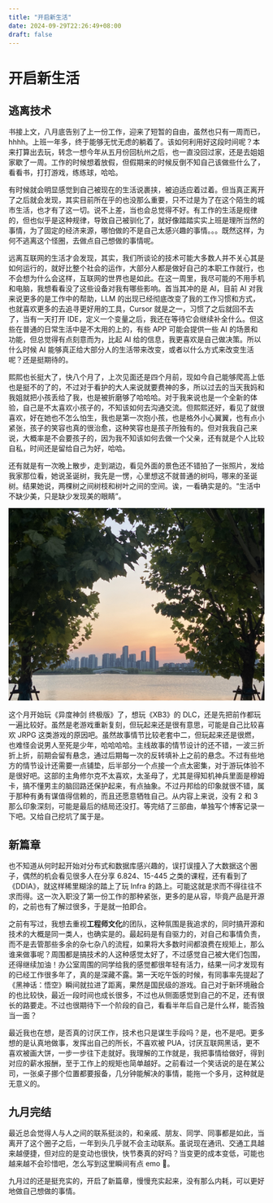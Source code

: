 ```yaml
---
title: "开启新生活"
date: 2024-09-29T22:26:49+08:00
draft: false
---
```


# 开启新生活

## 逃离技术

书接上文，八月底告别了上一份工作，迎来了短暂的自由，虽然也只有一周而已，hhhh。上班一年多，终于能够无忧无虑的躺着了。该如何利用好这段时间呢？本来打算出去玩，转念一想今年从五月份回杭州之后，也一直没回过家，还是去姐姐家歇了一周。工作的时候想着放假，但假期来的时候反倒不知自己该做些什么了，看看书，打打游戏，练练球，哈哈。

有时候就会明显感觉到自己被现在的生活说裹挟，被迫适应着过着。但当真正离开了之后就会发现，其实目前所在乎的也没那么重要，只不过是为了在这个陌生的城市生活，也才有了这一切。说不上差，当也会总觉得不好。有工作的生活是规律的，但也似乎是这种规律，导致自己被驯化了，就好像踏踏实实上班是理所当然的事情，为了固定的经济来源，哪怕做的不是自己太感兴趣的事情。。。既然这样，为何不逃离这个怪圈，去做点自己想做的事情呢。

远离互联网的生活才会发现，其实，我们所谈论的技术可能大多数人并不关心其是如何运行的，就好比整个社会的运作，大部分人都是做好自己的本职工作就行，也不会想为什么会这样，互联网的世界也是如此。在这一周里，我尽可能的不用手机和电脑，我想看看没了这些设备对我有哪些影响。首当其冲的是 AI，目前 AI 对我来说更多的是工作中的帮助，LLM 的出现已经彻底改变了我的工作习惯和方式，也就喜欢更多的去追寻更好用的工具，Cursor 就是之一，习惯了之后就回不去了，当有一天打开 IDE，定义一个变量之后，我还在等待它会继续补全什么。但这些在普通的日常生活中是不太用的上的，有些 APP 可能会提供一些 AI 的场景和功能，但总觉得有点刻意而为，比起 AI 给的信息，我更喜欢是自己做决策。所以什么时候 AI 能够真正给大部分人的生活带来改变，或者以什么方式来改变生活呢？还是挺期待的。

熙熙也长挺大了，快八个月了，上次见面还是四个月前，现如今自己能够爬高上低也是挺不的了的，不过对于看护的大人来说就要费神的多，所以过去的当天我妈和我姐就把小孩丢给了我，也是被折磨够了哈哈哈。对于我来说也是一个全新的体验，自己是不太喜欢小孩子的，不知该如何去沟通交流。但熙熙还好，看见了就很喜欢，好在她也不怎么怕生，我也是第一次抱小孩，也是格外小心翼翼，也有点小紧张，孩子的笑容也真的很治愈，这种笑容也是孩子所独有的。但对我我自己来说，大概率是不会要孩子的，因为我不知该如何去做一个父亲，还有就是个人比较自私，时间还是留给自己为好，哈哈。

还有就是有一次晚上散步，走到湖边，看见外面的景色还不错拍了一张照片，发给我家那位看，她说圣诞树，我先是一愣，心里想这不就普通的树吗，哪来的圣诞树。结果她说，两棵树之间树枝和树叶之间的空间。诶，一看确实是的。“生活中不缺少美，只是缺少发现美的眼睛”。

![tree](../imag/life/24_08-tree.jpeg)

这个月开始玩《异度神剑 终极版》了，想玩《XB3》的 DLC，还是先把前作都玩一遍比较好。虽然是老游戏重新复刻，但玩起来还是很有意思，可能是自己比较喜欢 JRPG 这类游戏的原因吧。虽然故事情节比较老套中二，但玩起来还是很燃，也难怪会说男人至死是少年，哈哈哈哈。主线故事的情节设计的还不错，一波三折折上折，前期会留有悬念，通过后期每一次的反转填补上之前的悬念。不过有些地方的情节设计还需要一点铺垫，后半部分一个点接一个点太密集，对于游玩体验不是很好吧。这部的主角修尔克不太喜欢，太圣母了，尤其是得知机神兵里面是穆姆卡，搞不懂男主的脑回路还保护起来，有点抽象。不过丹邦给的印象就很不错，属于那种有勇有谋值得信赖的，而且还愿意牺牲自己。从内容上来说，没有 2 和 3 那么印象深刻，可能是最后的结局还没打。等完结了三部曲，单独写个博客记录一下吧。又给自己挖坑了属于是。

## 新篇章

也不知道从何时起开始对分布式和数据库感兴趣的，误打误撞入了大数据这个圈子，偶然的机会看见很多人在分享 6.824、15-445 之类的课程，还有看到了《DDIA》，就这样稀里糊涂的踏上了玩 Infra 的路上。可能这就是求而不得往往不求而得。这一次入职没了第一份工作的那种紧张，更多的是从容，毕竟产品是开源的，之前也有了解过很多，于是就一拍即合。

之前有写过，我想去重视**工程师文化**的团队，这种氛围是我追求的，同时搞开源和技术的大概是同一类人，也确实是的。最起码是有自驱力的，对自己和事情负责，而不是去管那些多余的杂七杂八的流程，如果将大多数时间都浪费在规矩上，那么谁来做事呢？周围都是搞技术的人这种感觉太好了，不过感觉自己被大佬们包围，还得继续加油！办公室周围的同学给我的感觉都很年轻有活力，结果一问才发现有的已经工作很多年了，真的是深藏不露。第一天吃午饭的时候，有同事率先提起了《黑神话：悟空》瞬间就拉进了距离，果然是国民级的游戏。自己对于新环境融合的也比较快，最近一段时间也成长很多，不过也从侧面感觉到自己的不足，还有很长的路要走。不过也很期待下一个阶段的自己，看看半年后自己是什么样，能否独当一面？

最近我也在想，是否真的讨厌工作，技术也只是谋生手段吗？是，也不是吧。更多想的是认真地做事，发挥出自己的所长，不喜欢被 PUA，讨厌互联网黑话，更不喜欢被画大饼，一步一步往下走就好。我理解的工作就是，我把事情给做好，得到对应的薪水报酬，至于工作上的规矩也简单越好。之前看过一个笑话说的是在某公司，一张桌子挪个位置都要报备，几分钟能解决的事情，能拖一个多月，这种就是无意义的。

## 九月完结

最近总会觉得人与人之间的联系挺淡的，和亲戚、朋友、同学、同事都是如此，当离开了这个圈子之后，一年到头几乎就不会主动联系。虽说现在通讯、交通工具越来越便捷，但对应的是变动也很快，快节奏真的好吗？当变更的成本变低，可能也越来越不会珍惜吧，怎么写到这里瞬间有点 emo 🥹。

九月过的还是挺充实的，开启了新篇章，慢慢充实起来，没有那么内耗，可以更好地做自己想做的事情。
